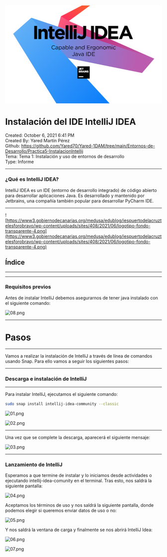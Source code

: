 ![portada.png](imagenes/portada.png)

# Instalación del IDE IntelliJ IDEA

Created: October 6, 2021 6:41 PM  
Created By: Yared Martín Pérez  
Github: https://github.com/Yared70/Yared-1DAM/tree/main/Entornos-de-Desarrollo/Practica5-InstalacionIntellij  
Tema: Tema 1: Instalación y uso de entornos de desarrollo  
Type: Informe  

---

### ¿Qué es IntelliJ IDEA?

IntelliJ IDEA es un IDE (entorno de desarrollo integrado) de código  abierto para desarrollar aplicaciones Java. Es desarrollado y mantenido por Jetbrains, una compañía también popular para desarrollar PyCharm IDE.

---

![https://www3.gobiernodecanarias.org/medusa/edublog/iespuertodelacruztelesforobravo/wp-content/uploads/sites/408/2021/06/logotipo-fondo-transparente-4.png](https://www3.gobiernodecanarias.org/medusa/edublog/iespuertodelacruztelesforobravo/wp-content/uploads/sites/408/2021/06/logotipo-fondo-transparente-4.png)

## Índice

---

---

### Requisitos previos

Antes de instalar IntelliJ debemos asegurarnos de tener java instalado con el siguiente comando:

![08.png](Instalacio%CC%81n%20del%20IDE%20IntelliJ%20IDEA%207e4009a54693411095851831e88c24ef/08.png)

---

# Pasos

---

Vamos a realizar la instalación de IntelliJ a través de línea de comandos usando Snap. Para ello vamos a seguir los siguientes pasos:

---

### Descarga e instalación de IntelliJ

---

Para instalar IntelliJ, ejecutamos el siguiente comando:

```bash
sudo snap install intellij-idea-community --classic
```

![01.png](Instalacio%CC%81n%20del%20IDE%20IntelliJ%20IDEA%207e4009a54693411095851831e88c24ef/01.png)

![02.png](Instalacio%CC%81n%20del%20IDE%20IntelliJ%20IDEA%207e4009a54693411095851831e88c24ef/02.png)

---

Una vez que se complete la descarga, aparecerá el siguiente mensaje:

![03.png](Instalacio%CC%81n%20del%20IDE%20IntelliJ%20IDEA%207e4009a54693411095851831e88c24ef/03.png)

---

### Lanzamiento de IntelliJ

Esperamos a que termine de instalar y lo iniciamos desde actividades o ejecutando intellij-idea-comunity en el terminal. Tras esto, nos saldrá la siguiente pantalla:

![04.png](Instalacio%CC%81n%20del%20IDE%20IntelliJ%20IDEA%207e4009a54693411095851831e88c24ef/04.png)

Aceptamos los términos de uso y nos saldrá la siguiente pantalla, donde podemos elegir si queremos enviar datos de uso o no:

![05.png](Instalacio%CC%81n%20del%20IDE%20IntelliJ%20IDEA%207e4009a54693411095851831e88c24ef/05.png)

Y nos saldrá la ventana de carga y finalmente se nos abrirá IntelliJ Idea:

![06.png](Instalacio%CC%81n%20del%20IDE%20IntelliJ%20IDEA%207e4009a54693411095851831e88c24ef/06.png)

![07.png](Instalacio%CC%81n%20del%20IDE%20IntelliJ%20IDEA%207e4009a54693411095851831e88c24ef/07.png)
